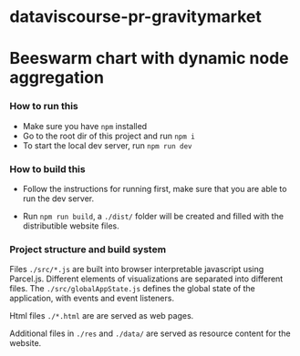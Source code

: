 # dataviscourse-pr-gravitymarket

# Beeswarm chart with dynamic node aggregation

### How to run this

* Make sure you have `npm` installed
* Go to the root dir of this project and run `npm i`
* To start the local dev server, run `npm run dev`

### How to build this

* Follow the instructions for running first, make sure that you are able to run the dev server.

* Run `npm run build`, a `./dist/` folder will be created and filled with the distributible website files.

### Project structure and build system

Files `./src/*.js` are built into browser interpretable javascript using Parcel.js. Different elements of visualizations are separated into different files. The `./src/globalAppState.js` defines the global state of the application, with events and event listeners.

Html files `./*.html` are are served as web pages. 

Additional files in `./res` and `./data/` are served as resource content for the website.
